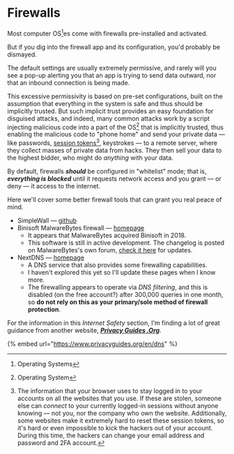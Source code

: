 # Firewalls

Most computer OS[^1]es come with firewalls pre-installed and activated.

But if you dig into the firewall app and its configuration, you'd probably be dismayed.

The default settings are usually extremely permissive, and rarely will you see a pop-up alerting you that an app is trying to send data outward, nor that an inbound connection is being made.

This excessive permissivity is based on pre-set configurations, built on the assumption that everything in the system is safe and thus should be implicitly trusted. But such implicit trust provides an easy foundation for disguised attacks, and indeed, many common attacks work by a script injecting malicious code into a part of the OS[^2] that is implicitly trusted, thus enabling the malicious code to "phone home" and send your private data — like passwords, [session tokens](#user-content-fn-3)[^3], keystrokes — to a remote server, where they collect masses of private data from hacks. They then sell your data to the highest bidder, who might do _anything_ with your data.

By default, firewalls _**should**_ be configured in "whitelist" mode; that is, _**everything is blocked**_ until it requests network access and you grant — or deny — it access to the internet.&#x20;

Here we'll cover some better firewall tools that can grant you real peace of mind.

* SimpleWall — [github](https://github.com/henrypp/simplewall)&#x20;
* Binisoft MalwareBytes firewall — [homepage](https://www.binisoft.org/wfc)&#x20;
  * It appears that MalwareBytes acquired Binisoft in 2018.
  * This software is still in active development. The changelog is posted on MalwareBytes's own forum, [check it here](https://forums.malwarebytes.com/topic/296798-malwarebytes-windows-firewall-control-wfc/) for updates.
* NextDNS — [homepage](https://nextdns.io/)&#x20;
  * A DNS service that also provides some firewalling capabilities.
  * I haven't explored this yet so I'll update these pages when I know more.
  * The firewalling appears to operate via _DNS filtering_, and this is disabled (on the free account?) after 300,000 queries in one month, so **do not rely on this as your primary/sole method of firewall protection**.

For the information in this _Internet Safety_ section, I'm finding a lot of great guidance from another website, [_**Privacy Guides .Org**_](https://www.privacyguides.org).

{% embed url="https://www.privacyguides.org/en/dns" %}



[^1]: Operating Systems

[^2]: Operating System

[^3]: The information that your browser uses to stay logged in to your accounts on all the websites that you use. If these are stolen, someone else can _connect_ to your currently logged-in sessions without anyone knowing — not you, nor the company who own the website. Additionally, some websites make it extremely hard to reset these session tokens, so it's hard or even impossible to kick the hackers out of your account. During this time, the hackers can change your email address and password and 2FA account.
